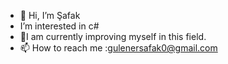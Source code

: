 - 👋 Hi, I’m Şafak
- I’m interested in c#
- 🌱I am currently improving myself in this field.
- 📫 How to reach me :gulenersafak0@gmail.com

<!---
3Enki/3Enki is a ✨ special ✨ repository because its `README.md` (this file) appears on your GitHub profile.
You can click the Preview link to take a look at your changes.
--->
